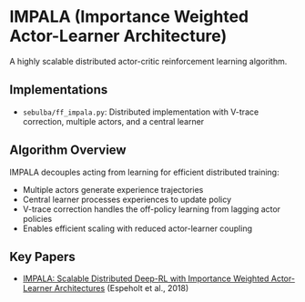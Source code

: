# IMPALA (Importance Weighted Actor-Learner Architecture)

A highly scalable distributed actor-critic reinforcement learning algorithm.

## Implementations
- `sebulba/ff_impala.py`: Distributed implementation with V-trace correction, multiple actors, and a central learner

## Algorithm Overview
IMPALA decouples acting from learning for efficient distributed training:
- Multiple actors generate experience trajectories
- Central learner processes experiences to update policy
- V-trace correction handles the off-policy learning from lagging actor policies
- Enables efficient scaling with reduced actor-learner coupling

## Key Papers
- [IMPALA: Scalable Distributed Deep-RL with Importance Weighted Actor-Learner Architectures](https://arxiv.org/abs/1802.01561) (Espeholt et al., 2018)
